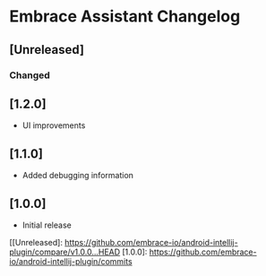 # Embrace Assistant Changelog

## [Unreleased]
### Changed

## [1.2.0]
- UI improvements

## [1.1.0]
- Added debugging information

## [1.0.0]
- Initial release

[[Unreleased]: https://github.com/embrace-io/android-intellij-plugin/compare/v1.0.0...HEAD
[1.0.0]: https://github.com/embrace-io/android-intellij-plugin/commits
